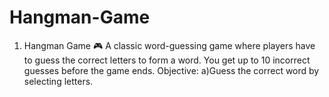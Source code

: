 # Hangman-Game
1. Hangman Game 🎮 A classic word-guessing game where players have to guess the correct letters to form a word. You get up to 10 incorrect guesses before the game ends. Objective: a)Guess the correct word by selecting letters. 
